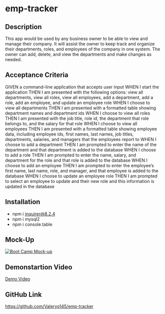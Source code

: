 # emp-tracker

## Description

This app would be used by any business owner to be able to view and manage their company. It will assist the owner to keep track and organize their departments, roles, and employees of the company in one system. The owner can add, delete, and view the departments and make changes as needed. 

## Acceptance Criteria

GIVEN a command-line application that accepts user input
WHEN I start the application
THEN I am presented with the following options: view all departments, view all roles, view all employees, add a department, add a role, add an employee, and update an employee role
WHEN I choose to view all departments
THEN I am presented with a formatted table showing department names and department ids
WHEN I choose to view all roles
THEN I am presented with the job title, role id, the department that role belongs to, and the salary for that role
WHEN I choose to view all employees
THEN I am presented with a formatted table showing employee data, including employee ids, first names, last names, job titles, departments, salaries, and managers that the employees report to
WHEN I choose to add a department
THEN I am prompted to enter the name of the department and that department is added to the database
WHEN I choose to add a role
THEN I am prompted to enter the name, salary, and department for the role and that role is added to the database
WHEN I choose to add an employee
THEN I am prompted to enter the employee’s first name, last name, role, and manager, and that employee is added to the database
WHEN I choose to update an employee role
THEN I am prompted to select an employee to update and their new role and this information is updated in the database

## Installation
- npm i inquirer@8.2.4
- npm i mysql2
- npm i console.table


## Mock-Up

[![Boot Camp Mock-up](./Assets/12-sql-homework-video-thumbnail.png)](https://2u-20.wistia.com/medias/2lnle7xnpk)

## Demonstartion Video

[Demo Video](https://drive.google.com/file/d/1fFzH_ODlrpqc_5wRY0kR--4Oq8saR_U6/view?usp=share_link)

## GitHub Link

https://github.com/Valeryo145/emp-tracker
